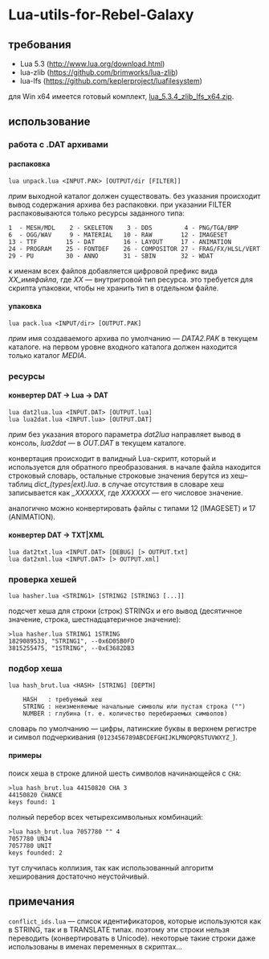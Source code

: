 # Lua-utils-for-Rebel-Galaxy

## требования
* Lua 5.3 (http://www.lua.org/download.html)
* lua-zlib (https://github.com/brimworks/lua-zlib)
* lua-lfs (https://github.com/keplerproject/luafilesystem)

для Win x64 имеется готовый комплект, [lua_5.3.4_zlib_lfs_x64.zip](https://mega.nz/#!e4xmWCQZ!NmDjowuExvA7NAV6ZO1CIXeFTzAisQiHUzvyhuFuHuM).

## использование

### работа с .DAT архивами

#### распаковка
````
lua unpack.lua <INPUT.PAK> [OUTPUT/dir [FILTER]]
````
*прим* выходной каталог должен существовать. без указания происходит вывод содержания архива без распаковки. при указании FILTER распаковываются только ресурсы заданного типа:

````
1  - MESH/MDL    2 - SKELETON    3 - DDS         4 - PNG/TGA/BMP
6  - OGG/WAV     9 - MATERIAL   10 - RAW        12 - IMAGESET
13 - TTF        15 - DAT        16 - LAYOUT     17 - ANIMATION
24 - PROGRAM    25 - FONTDEF    26 - COMPOSITOR 27 - FRAG/FX/HLSL/VERT
29 - PU         30 - ANNO       31 - SBIN       32 - WDAT
````

к именам всех файлов добавляется цифровой префикс вида *XX_имяфайла*, где *XX* — внутригровой тип ресурса. это требуется для скрипта упаковки, чтобы не хранить тип в отдельном файле.

#### упаковка
````
lua pack.lua <INPUT/dir> [OUTPUT.PAK]
````
*прим* имя создаваемого архива по умолчанию — *DATA2.PAK* в текущем каталоге. на первом уровне входного каталога должен находится только каталог *MEDIA*.

### ресурсы

#### конвертер DAT -> Lua -> DAT
````
lua dat2lua.lua <INPUT.DAT> [OUTPUT.lua]
lua lua2dat.lua <INPUT.lua> [OUTPUT.DAT]
````
*прим* без указания второго параметра *dat2lua* направляет вывод в консоль, *lua2dat* — в *OUT.DAT* в текущем каталоге.

конвертация происходит в валидный Lua-скрипт, который и используется для обратного преобразования. в начале файла находится строковый словарь, остальные строковые значения берутся из хеш–таблиц *dict_(types|ext).lua*. в случае отсутствия в словаре хеш записывается как *_XXXXXX*, где *XXXXXX* — его числовое значение.

аналогично можно конвертировать файлы с типами 12 (IMAGESET) и 17 (ANIMATION).

#### конвертер DAT -> TXT|XML
````
lua dat2txt.lua <INPUT.DAT> [DEBUG] [> OUTPUT.txt]
lua dat2xml.lua <INPUT.DAT> [> OUTPUT.xml]
````

### проверка хешей
````
lua hasher.lua <STRING1> [STRING2 [STRING3 [...]]
````
подсчет хеша для строки (строк) STRINGx и его вывод (десятичное значение, строка, шестнадцатеричное значение):
````
>lua hasher.lua STRING1 1STRING
1829089533, "STRING1", --0x6D05B0FD
3815255475, "1STRING", --0xE3682DB3
````

### подбор хеша
````
lua hash_brut.lua <HASH> [STRING] [DEPTH]

    HASH   : требуемый хеш
    STRING : неизменяемые начальные символы или пустая строка ("")
    NUMBER : глубина (т. е. количество перебираемых символов)
````
словарь по умолчанию — цифры, латинские буквы в верхнем регистре и символ подчеркивания (````0123456789ABCDEFGHIJKLMNOPQRSTUVWXYZ_````).

#### примеры
поиск хеша в строке длиной шесть символов начинающейся с ````CHA````:
````
>lua hash_brut.lua 44150820 CHA 3
44150820 CHANCE
keys found: 1
````

полный перебор всех четырехсимвольных комбинаций:
````
>lua hash_brut.lua 7057780 "" 4
7057780 UNJ4
7057780 UNIT
keys founded: 2
````
тут случилась коллизия, так как использованный алгоритм хеширования достаточно неустойчивый.

## примечания

````conflict_ids.lua```` — список идентификаторов, которые используются как в STRING, так и в TRANSLATE типах. поэтому эти строки нельзя переводить (конвертировать в Unicode). некоторые такие строки даже использованы в именах переменных в скриптах...
